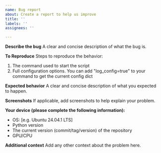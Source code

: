 ```yaml
---
name: Bug report
about: Create a report to help us improve
title: ''
labels: ''
assignees: ''

---
```


**Describe the bug**
A clear and concise description of what the bug is.

**To Reproduce**
Steps to reproduce the behavior:
1. The command used to start the script
2. Full configuration options. You can add "log_config=true" to your command to get the current config dict

**Expected behavior**
A clear and concise description of what you expected to happen.

**Screenshots**
If applicable, add screenshots to help explain your problem.

**Your device (please complete the following information):**
 - OS: [e.g. Ubuntu 24.04.1 LTS]
 - Python version
 - The current version (commit/tag/version) of the repository
 - GPU/CPU

**Additional context**
Add any other context about the problem here.
